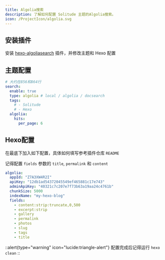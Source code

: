 ```yaml
---
title: Algolia搜索
description: 了解如何配置 Solitude 主题的Algolia搜索。
icon: /ProjectIcon/algolia.svg
---
```


## 安装插件 ​

安装 [hexo-algoliasearch](https://github.com/LouisBarranqueiro/hexo-algoliasearch) 插件，并修改主题和 Hexo 配置

## 主题配置 

```yml [_config.solitude.yml]
# 大约在856和864行
search:
  enable: true
  type: algolia # local / algolia / docsearch
  tags:
    # - Solitude
    # - Hexo
  algolia:
    hits:
      per_page: 6
```

## Hexo配置

在最底下加入如下配置，具体如何填写参考插件仓库 `README`

记得配置 `fields` 参数的 `title`, `permalink` 和 `content`

```yml [_config.yml]
algolia:
  appId: "Z7A3XW4R2I"
  apiKey: "12db1ad54372045549ef465881c17e743"
  adminApiKey: "40321c7c207e7f73b63a19aa24c4761b"
  chunkSize: 5000
  indexName: "my-hexo-blog"
  fields:
    - content:strip:truncate,0,500
    - excerpt:strip
    - gallery
    - permalink
    - photos
    - slug
    - tags
    - title
```

::alert{type="warning" icon="lucide:triangle-alert"}
  配置完成后记得运行 `hexo clean`
::